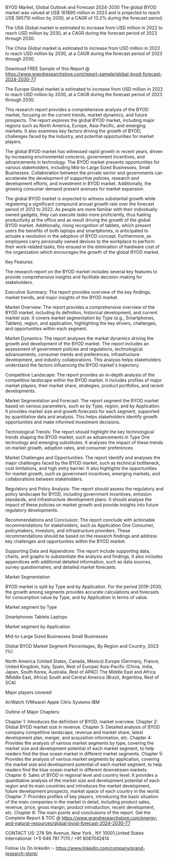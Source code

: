BYOD Market, Global Outlook and Forecast 2024-2030
The global BYOD market was valued at US$ 161890 million in 2023 and is projected to reach US$ 385710 million by 2030, at a CAGR of 13.2% during the forecast period.

The USA Global market is estimated to increase from USD million in 2022 to reach USD million by 2030, at a CAGR during the forecast period of 2023 through 2030.

The China Global market is estimated to increase from USD million in 2022 to reach USD million by 2030, at a CAGR during the forecast period of 2023 through 2030.

Download FREE Sample of this Report @ https://www.grandresearchstore.com/report-sample/global-byod-forecast-2024-2030-77

The Europe Global market is estimated to increase from USD million in 2022 to reach USD million by 2030, at a CAGR during the forecast period of 2023 through 2030.

This research report provides a comprehensive analysis of the BYOD market, focusing on the current trends, market dynamics, and future prospects. The report explores the global BYOD market, including major regions such as North America, Europe, Asia-Pacific, and emerging markets. It also examines key factors driving the growth of BYOD, challenges faced by the industry, and potential opportunities for market players.

The global BYOD market has witnessed rapid growth in recent years, driven by increasing environmental concerns, government incentives, and advancements in technology. The BYOD market presents opportunities for various stakeholders, including Mid-to-Large Sized Businesses, Small Businesses. Collaboration between the private sector and governments can accelerate the development of supportive policies, research and development efforts, and investment in BYOD market. Additionally, the growing consumer demand present avenues for market expansion.

The global BYOD market is expected to witness substantial growth while registering a significant compound annual growth rate over the forecast period of 2012 to 2022. As people are more familiar with their individually owned gadgets, they can execute tasks more proficiently, thus fueling productivity at the office and as result driving the growth of the global BYOD market. Additionally, rising recognition of tablets, which present users the benefits of both laptops and smartphones, is anticipated to actuate a revolution in the adoption of BYOD concept. Furthermore, as employees carry personally owned devices to the workplace to perform their work-related tasks, this ensued in the elimination of hardware cost of the organization which encourages the growth of the global BYOD market.

Key Features:

The research report on the BYOD market includes several key features to provide comprehensive insights and facilitate decision-making for stakeholders.

Executive Summary: The report provides overview of the key findings, market trends, and major insights of the BYOD market.

Market Overview: The report provides a comprehensive overview of the BYOD market, including its definition, historical development, and current market size. It covers market segmentation by Type (e.g., Smartphones, Tablets), region, and application, highlighting the key drivers, challenges, and opportunities within each segment.

Market Dynamics: The report analyses the market dynamics driving the growth and development of the BYOD market. The report includes an assessment of government policies and regulations, technological advancements, consumer trends and preferences, infrastructure development, and industry collaborations. This analysis helps stakeholders understand the factors influencing the BYOD market's trajectory.

Competitive Landscape: The report provides an in-depth analysis of the competitive landscape within the BYOD market. It includes profiles of major market players, their market share, strategies, product portfolios, and recent developments.

Market Segmentation and Forecast: The report segment the BYOD market based on various parameters, such as by Type, region, and by Application. It provides market size and growth forecasts for each segment, supported by quantitative data and analysis. This helps stakeholders identify growth opportunities and make informed investment decisions.

Technological Trends: The report should highlight the key technological trends shaping the BYOD market, such as advancements in Type One technology and emerging substitutes. It analyses the impact of these trends on market growth, adoption rates, and consumer preferences.

Market Challenges and Opportunities: The report identify and analyses the major challenges faced by the BYOD market, such as technical bottleneck, cost limitations, and high entry barrier. It also highlights the opportunities for market growth, such as government incentives, emerging markets, and collaborations between stakeholders.

Regulatory and Policy Analysis: The report should assess the regulatory and policy landscape for BYOD, including government incentives, emission standards, and infrastructure development plans. It should analyse the impact of these policies on market growth and provide insights into future regulatory developments.

Recommendations and Conclusion: The report conclude with actionable recommendations for stakeholders, such as Application One Consumer, policymakers, investors, and infrastructure providers. These recommendations should be based on the research findings and address key challenges and opportunities within the BYOD market.

Supporting Data and Appendices: The report include supporting data, charts, and graphs to substantiate the analysis and findings. It also includes appendices with additional detailed information, such as data sources, survey questionnaires, and detailed market forecasts.

Market Segmentation

BYOD market is split by Type and by Application. For the period 2019-2030, the growth among segments provides accurate calculations and forecasts for consumption value by Type, and by Application in terms of value.

Market segment by Type

Smartphones
Tablets
Laptops

Market segment by Application

Mid-to-Large Sized Businesses
Small Businesses

Global BYOD Market Segment Percentages, By Region and Country, 2023 (%)

North America (United States, Canada, Mexico)
Europe (Germany, France, United Kingdom, Italy, Spain, Rest of Europe)
Asia-Pacific (China, India, Japan, South Korea, Australia, Rest of APAC)
The Middle East and Africa (Middle East, Africa)
South and Central America (Brazil, Argentina, Rest of SCA)

Major players covered

AirWatch (VMware)
Apple
Citrix Systems
IBM

Outline of Major Chapters:

Chapter 1: Introduces the definition of BYOD, market overview.
Chapter 2: Global BYOD market size in revenue.
Chapter 3: Detailed analysis of BYOD company competitive landscape, revenue and market share, latest development plan, merger, and acquisition information, etc.
Chapter 4: Provides the analysis of various market segments by type, covering the market size and development potential of each market segment, to help readers find the blue ocean market in different market segments.
Chapter 5: Provides the analysis of various market segments by application, covering the market size and development potential of each market segment, to help readers find the blue ocean market in different downstream markets.
Chapter 6: Sales of BYOD in regional level and country level. It provides a quantitative analysis of the market size and development potential of each region and its main countries and introduces the market development, future development prospects, market space of each country in the world.
Chapter 7: Provides profiles of key players, introducing the basic situation of the main companies in the market in detail, including product sales, revenue, price, gross margin, product introduction, recent development, etc.
Chapter 8: The main points and conclusions of the report.
Get the Complete Report & TOC @ https://www.grandresearchstore.com/energy-and-natural-resources/global-byod-forecast-2024-2030-77

CONTACT US:
276 5th Avenue, New York , NY 10001,United States
International: (+1) 646 781 7170 / +91 8087042414

Follow Us On linkedin :- https://www.linkedin.com/company/grand-research-store/
